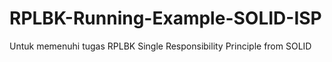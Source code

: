# RPLBK-Running-Example-SOLID-ISP
Untuk memenuhi tugas RPLBK Single Responsibility Principle from SOLID

